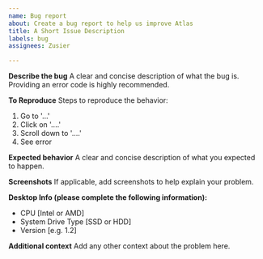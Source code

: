 ```yaml
---
name: Bug report
about: Create a bug report to help us improve Atlas
title: A Short Issue Description
labels: bug
assignees: Zusier

---
```


**Describe the bug**
A clear and concise description of what the bug is. Providing an error code is highly recommended.

**To Reproduce**
Steps to reproduce the behavior:
1. Go to '...'
2. Click on '....'
3. Scroll down to '....'
4. See error

**Expected behavior**
A clear and concise description of what you expected to happen.

**Screenshots**
If applicable, add screenshots to help explain your problem.

**Desktop Info (please complete the following information):**
 - CPU [Intel or AMD]
 - System Drive Type [SSD or HDD]
 - Version [e.g. 1.2]

**Additional context**
Add any other context about the problem here.
